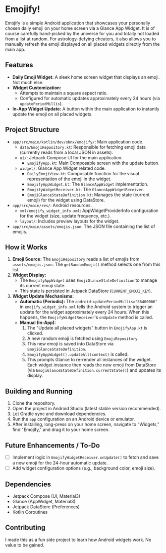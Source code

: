 # Emojify!

Emojify is a simple Android application that showcases your personally chosen daily emoji on your home screen via a Glance App Widget. 
It is of course carefully hand-picked by the universe for you and totally not loaded from a list at random.
For astrology-defying cheaters, it also allows you to manually refresh the emoji displayed on all placed widgets directly from the main app.

## Features

*   **Daily Emoji Widget:** A sleek home screen widget that displays an emoji. Not much else.
*   **Widget Customization:**
    *   Attempts to maintain a square aspect ratio.
    *   Configured for automatic updates approximately every 24 hours (via `updatePeriodMillis`).
*   **In-App Widget Update:** A button within the main application to instantly update the emoji on all placed widgets.

## Project Structure

*   `app/src/main/kotlin/dev/obnx/emojify/`: Main application code.
    *   `data/EmojiRepository.kt`: Responsible for fetching emoji data (currently reads from a local JSON in assets).
    *   `ui/`: Jetpack Compose UI for the main application.
        *   `EmojifyApp.kt`: Main Composable screen with the update button.
    *   `widget/`: Glance App Widget related code.
        *   `DailyEmojiView.kt`: Composable function for the visual representation of the emoji in the widget.
        *   `EmojifyAppWidget.kt`: The `GlanceAppWidget` implementation.
        *   `EmojifyWidgetReceiver.kt`: The `GlanceAppWidgetReceiver`.
        *   `EmojiGlanceStateDefinition.kt`: Manages the state (current emoji) for the widget using DataStore.
*   `app/src/main/res/`: Android resources.
    *   `xml/emojify_widget_info.xml`: AppWidgetProviderInfo configuration for the widget (size, update frequency, etc.).
    *   `layout/`: Includes preview layouts for the widget.
*   `app/src/main/assets/emojis.json`: The JSON file containing the list of emojis.

## How it Works

1.  **Emoji Source:** The `EmojiRepository` reads a list of emojis from `assets/emojis.json`. The `getRandomEmoji()` method selects one from this list.
2.  **Widget Display:**
    *   The `EmojifyAppWidget` uses `EmojiGlanceStateDefinition` to manage its current emoji state.
    *   This state is persisted in Jetpack DataStore (`CURRENT_EMOJI_KEY`).
3.  **Widget Update Mechanisms:**
    *   **Automatic (Periodic):** The `android:updatePeriodMillis="86400000"` in `emojify_widget_info.xml` tells the Android system to trigger an update for the widget approximately every 24 hours. When this happens, the `EmojifyWidgetReceiver`'s `onUpdate` method is called.
    *   **Manual (In-App):**
        1.  The "Update all placed widgets" button in `EmojifyApp.kt` is clicked.
        2.  A new random emoji is fetched using `EmojiRepository`.
        3.  This new emoji is saved into DataStore via `EmojiGlanceStateDefinition`.
        4.  `EmojifyAppWidget().updateAll(context)` is called.
        5.  This prompts Glance to re-render all instances of the widget. Each widget instance then reads the new emoji from DataStore (via `EmojiGlanceStateDefinition.currentState()`) and updates its display.

## Building and Running

1.  Clone the repository.
2.  Open the project in Android Studio (latest stable version recommended).
3.  Let Gradle sync and download dependencies.
4.  Run the `app` configuration on an Android device or emulator.
5.  After installing, long-press on your home screen, navigate to "Widgets," find "Emojify," and drag it to your home screen.

## Future Enhancements / To-Do

*   [ ] Implement logic in `EmojifyWidgetReceiver.onUpdate()` to fetch and save a new emoji for the 24-hour automatic update.
*   [ ] Add widget configuration options (e.g., background color, emoji size).

## Dependencies

*   Jetpack Compose (UI, Material3)
*   Glance (AppWidget, Material3)
*   Jetpack DataStore (Preferences)
*   Kotlin Coroutines

## Contributing

I made this as a fun side project to learn how Android widgets work. No value to be gained.